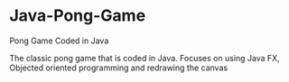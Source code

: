 # Java-Pong-Game
Pong Game Coded in Java

The classic pong game that is coded in Java. Focuses on using Java FX, Objected oriented programming and redrawing the canvas
